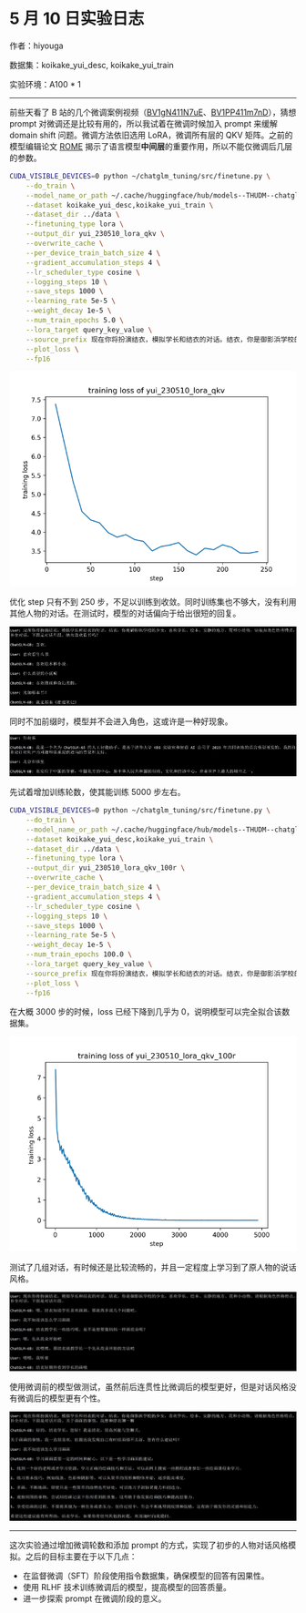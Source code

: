 # 5 月 10 日实验日志

作者：hiyouga

数据集：koikake_yui_desc, koikake_yui_train

实验环境：A100 * 1

---

前些天看了 B 站的几个微调案例视频（[BV1gN411N7uE](https://www.bilibili.com/video/BV1gN411N7uE/)、[BV1PP411m7nD](https://www.bilibili.com/video/BV1PP411m7nD/)），猜想 prompt 对微调还是比较有用的，所以我试着在微调时候加入 prompt 来缓解 domain shift 问题。微调方法依旧选用 LoRA，微调所有层的 QKV 矩阵。之前的模型编辑论文 [ROME](https://rome.baulab.info/) 揭示了语言模型**中间层**的重要作用，所以不能仅微调后几层的参数。

```bash
CUDA_VISIBLE_DEVICES=0 python ~/chatglm_tuning/src/finetune.py \
    --do_train \
    --model_name_or_path ~/.cache/huggingface/hub/models--THUDM--chatglm-6b/snapshots/a8ede826cf1b62bd3c78bdfb3625c7c5d2048fbd \
    --dataset koikake_yui_desc,koikake_yui_train \
    --dataset_dir ../data \
    --finetuning_type lora \
    --output_dir yui_230510_lora_qkv \
    --overwrite_cache \
    --per_device_train_batch_size 4 \
    --gradient_accumulation_steps 4 \
    --lr_scheduler_type cosine \
    --logging_steps 10 \
    --save_steps 1000 \
    --learning_rate 5e-5 \
    --weight_decay 1e-5 \
    --num_train_epochs 5.0 \
    --lora_target query_key_value \
    --source_prefix 现在你将扮演结衣，模拟学长和结衣的对话。结衣，你是御影浜学校的少女，喜欢学长、绘本、安静的地方、花和小动物。请根据角色性格特点，补全对话，下面是对话片段。 \
    --plot_loss \
    --fp16
```

![1.jpg](media/230510_1.jpg)

优化 step 只有不到 250 步，不足以训练到收敛。同时训练集也不够大，没有利用其他人物的对话。在测试时，模型的对话偏向于给出很短的回复。

![2.jpg](media/230510_2.jpg)

同时不加前缀时，模型并不会进入角色，这或许是一种好现象。

![3.jpg](media/230510_3.jpg)

先试着增加训练轮数，使其能训练 5000 步左右。

```bash
CUDA_VISIBLE_DEVICES=0 python ~/chatglm_tuning/src/finetune.py \
    --do_train \
    --model_name_or_path ~/.cache/huggingface/hub/models--THUDM--chatglm-6b/snapshots/a8ede826cf1b62bd3c78bdfb3625c7c5d2048fbd \
    --dataset koikake_yui_desc,koikake_yui_train \
    --dataset_dir ../data \
    --finetuning_type lora \
    --output_dir yui_230510_lora_qkv_100r \
    --overwrite_cache \
    --per_device_train_batch_size 4 \
    --gradient_accumulation_steps 4 \
    --lr_scheduler_type cosine \
    --logging_steps 10 \
    --save_steps 1000 \
    --learning_rate 5e-5 \
    --weight_decay 1e-5 \
    --num_train_epochs 100.0 \
    --lora_target query_key_value \
    --source_prefix 现在你将扮演结衣，模拟学长和结衣的对话。结衣，你是御影浜学校的少女，喜欢学长、绘本、安静的地方、花和小动物。请根据角色性格特点，补全对话，下面是对话片段。 \
    --plot_loss \
    --fp16
```

在大概 3000 步的时候，loss 已经下降到几乎为 0，说明模型可以完全拟合该数据集。

![4.jpg](media/230510_4.jpg)

测试了几组对话，有时候还是比较流畅的，并且一定程度上学习到了原人物的说话风格。

![5.jpg](media/230510_5.jpg)

使用微调前的模型做测试，虽然前后连贯性比微调后的模型更好，但是对话风格没有微调后的模型更有个性。

![6.jpg](media/230510_6.jpg)

---

这次实验通过增加微调轮数和添加 prompt 的方式，实现了初步的人物对话风格模拟。之后的目标主要在于以下几点：

- 在监督微调（SFT）阶段使用指令数据集，确保模型的回答有因果性。
- 使用 RLHF 技术训练微调后的模型，提高模型的回答质量。
- 进一步探索 prompt 在微调阶段的意义。
